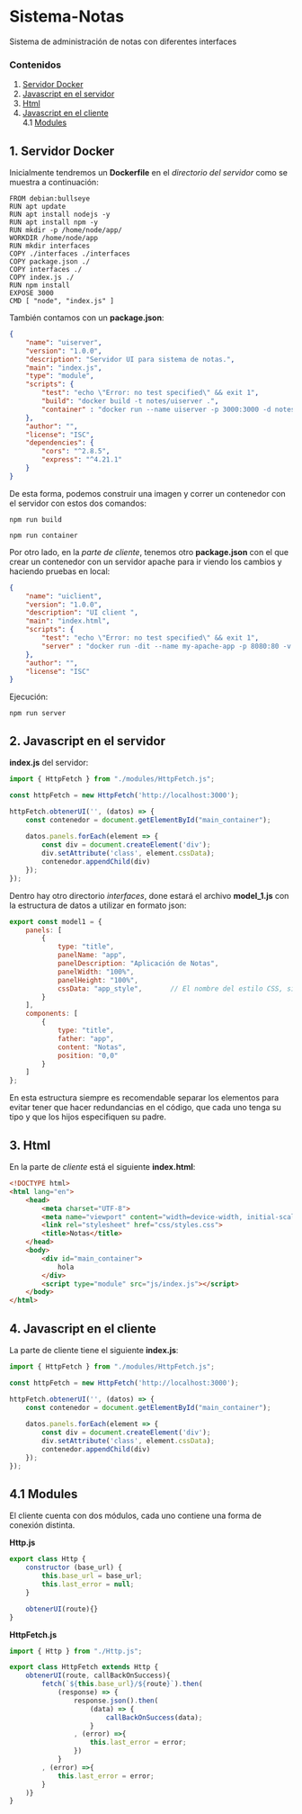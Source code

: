 # Sistema-Notas
Sistema de administración de notas con diferentes interfaces


### Contenidos

1. [Servidor Docker](#1-servidor-docker)  
2. [Javascript en el servidor](#2-javascript-en-el-servidor)  
3. [Html](#3-html)
4. [Javascript en el cliente](#4-javascript-en-el-cliente)  
	4.1 [Modules](#41-modules)

## 1. Servidor Docker

Inicialmente tendremos un **Dockerfile** en el _directorio del servidor_ como se muestra a continuación:

```docker
FROM debian:bullseye
RUN apt update
RUN apt install nodejs -y 
RUN apt install npm -y
RUN mkdir -p /home/node/app/
WORKDIR /home/node/app
RUN mkdir interfaces
COPY ./interfaces ./interfaces
COPY package.json ./
COPY interfaces ./
COPY index.js ./
RUN npm install
EXPOSE 3000
CMD [ "node", "index.js" ]
```

También contamos con un **package.json**:

```json
{
    "name": "uiserver",
    "version": "1.0.0",
    "description": "Servidor UI para sistema de notas.",
    "main": "index.js",
    "type": "module",
    "scripts": {
        "test": "echo \"Error: no test specified\" && exit 1",
        "build": "docker build -t notes/uiserver .",
        "container" : "docker run --name uiserver -p 3000:3000 -d notes/uiserver"
    },
    "author": "",
    "license": "ISC",
    "dependencies": {
        "cors": "^2.8.5",
        "express": "^4.21.1"
    }
}
```

De esta forma, podemos construir una imagen y correr un contenedor con el servidor con estos dos comandos:

    npm run build

    npm run container

Por otro lado, en la _parte de cliente_, tenemos otro **package.json** con el que crear un contenedor con un servidor apache para ir viendo los cambios y haciendo pruebas en local:

```json
{
    "name": "uiclient",
    "version": "1.0.0",
    "description": "UI client ",
    "main": "index.html",
    "scripts": {
        "test": "echo \"Error: no test specified\" && exit 1",
        "server" : "docker run -dit --name my-apache-app -p 8080:80 -v //c/Users/NombreUsuario/.../uiclient:/usr/local/apache2/htdocs/ httpd:2.4" //Esta dirección tendría que modificarse
    },
    "author": "",
    "license": "ISC"
}
```

Ejecución:

    npm run server

## 2. Javascript en el servidor

**index.js** del servidor:

```javascript
import { HttpFetch } from "./modules/HttpFetch.js";

const httpFetch = new HttpFetch('http://localhost:3000');

httpFetch.obtenerUI('', (datos) => {
    const contenedor = document.getElementById("main_container");
        
    datos.panels.forEach(element => {
        const div = document.createElement('div');
        div.setAttribute('class', element.cssData);
        contenedor.appendChild(div)
    });
});
```

Dentro hay otro directorio _interfaces_, done estará el archivo **model_1.js** con la estructura de datos a utilizar en formato json:

```javascript
export const model1 = {
    panels: [
        {
            type: "title",
            panelName: "app",
            panelDescription: "Aplicación de Notas",
            panelWidth: "100%",
            panelHeight: "100%",
            cssData: "app_style",       // El nombre del estilo CSS, si tiene alguno específico
        }
    ],
    components: [
        {
            type: "title",
            father: "app",
            content: "Notas",
            position: "0,0"
        }
    ]
};
```

En esta estructura siempre es recomendable separar los elementos para evitar tener que hacer redundancias en el código, que cada uno tenga su tipo y que los hijos especifiquen su padre.

## 3. Html

En la parte de _cliente_ está el siguiente **index.html**:

```html
<!DOCTYPE html>
<html lang="en">
    <head>
        <meta charset="UTF-8">
        <meta name="viewport" content="width=device-width, initial-scale=1.0">
        <link rel="stylesheet" href="css/styles.css">
        <title>Notas</title>
    </head>
    <body>
        <div id="main_container">
            hola
        </div>
        <script type="module" src="js/index.js"></script>
    </body>
</html>
```

## 4. Javascript en el cliente

La parte de cliente tiene el siguiente **index.js**:

```javascript
import { HttpFetch } from "./modules/HttpFetch.js";

const httpFetch = new HttpFetch('http://localhost:3000');

httpFetch.obtenerUI('', (datos) => {
    const contenedor = document.getElementById("main_container");
    
    datos.panels.forEach(element => {
        const div = document.createElement('div');
        div.setAttribute('class', element.cssData);
        contenedor.appendChild(div)
    });
});
```

## 4.1 Modules

El cliente cuenta con dos módulos, cada uno contiene una forma de conexión distinta.

**Http.js**

```javascript
export class Http {
    constructor (base_url) {
        this.base_url = base_url;
        this.last_error = null;
    }

    obtenerUI(route){}
}
```

**HttpFetch.js**

```javascript
import { Http } from "./Http.js";

export class HttpFetch extends Http {
    obtenerUI(route, callBackOnSuccess){
        fetch(`${this.base_url}/${route}`).then(
            (response) => {
                response.json().then(
                    (data) => {
                        callBackOnSuccess(data);
                    }
                , (error) =>{
                    this.last_error = error;
                })
            }
        , (error) =>{
            this.last_error = error;
        }
    )}
}
```
